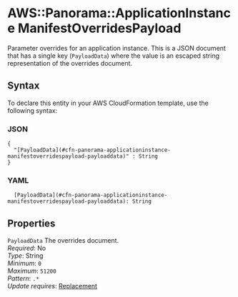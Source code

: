 # AWS::Panorama::ApplicationInstance ManifestOverridesPayload<a name="aws-properties-panorama-applicationinstance-manifestoverridespayload"></a>

Parameter overrides for an application instance\. This is a JSON document that has a single key \(`PayloadData`\) where the value is an escaped string representation of the overrides document\.

## Syntax<a name="aws-properties-panorama-applicationinstance-manifestoverridespayload-syntax"></a>

To declare this entity in your AWS CloudFormation template, use the following syntax:

### JSON<a name="aws-properties-panorama-applicationinstance-manifestoverridespayload-syntax.json"></a>

```
{
  "[PayloadData](#cfn-panorama-applicationinstance-manifestoverridespayload-payloaddata)" : String
}
```

### YAML<a name="aws-properties-panorama-applicationinstance-manifestoverridespayload-syntax.yaml"></a>

```
  [PayloadData](#cfn-panorama-applicationinstance-manifestoverridespayload-payloaddata): String
```

## Properties<a name="aws-properties-panorama-applicationinstance-manifestoverridespayload-properties"></a>

`PayloadData` <a name="cfn-panorama-applicationinstance-manifestoverridespayload-payloaddata"></a>
The overrides document\.  
_Required_: No  
_Type_: String  
_Minimum_: `0`  
_Maximum_: `51200`  
_Pattern_: `.*`  
_Update requires_: [Replacement](https://docs.aws.amazon.com/AWSCloudFormation/latest/UserGuide/using-cfn-updating-stacks-update-behaviors.html#update-replacement)
